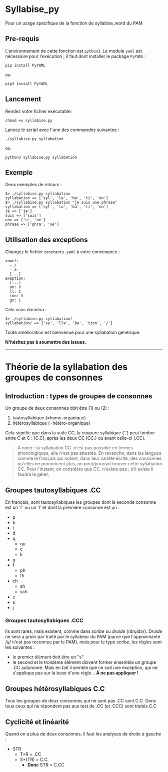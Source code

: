 # Syllabise_py
Pour un usage spécifique de la fonction de syllabise_word du PAM

## Pre-requis

L'environnement de cette fonction est `python3`. Le module `yaml` est nécessaire pour l'exécution ; il faut dont installer le package `PyYAML` :
```
pip install PyYAML
```
ou
```
pip3 install PyYAML
```

## Lancement

Rendez votre fichier exécutable:
```
chmod +x syllabise.py
```
Lancez le script avec l'une des commandes suivantes :
```
./syllabise.py syllabation
```
ou
```
python3 syllabise.py syllabation
```

## Exemple

Deux exemples de retours :

```
$> ./syllabise.py syllabation
syllabation => ['syl', 'la', 'ba', 'ti', 'on']
$> ./syllabise.py syllabation "je suis une phrase"
syllabation => ['syl', 'la', 'ba', 'ti', 'on']
je => ['je']
suis => ['suis']
une => ['u', 'ne']
phrase => ['phra', 'se']
```

## Utilisation des exceptions

Changez le fichier `constants.yaml` à votre convenance :
```
vowel:
  - /
  - à
  [...]
exeption:
  [...]
  on: V
  ll: C
  ion: V
  gn: C

```
Cela vous donnera :
```
$> ./syllabise.py syllabation/
syllabation/ => ['sy', 'lla', 'ba', 'tion', '/']

```

Toute amélioration est bienvenue pour une syllabation générique.

__N'hésitez pas à soumettre des issues.__

---
# Théorie de la syllabation des groupes de consonnes

## Introduction : types de groupes de consonnes
Un groupe de deux consonnes doit être (1) ou (2) :
1. tautosyllabique (=homo-organique)
2. hétérosyllabique (=hétéro-organique)

Cela signifie que dans la suite CC, la coupure syllabique ('.') peut tomber entre C et C : (C.C), après les deux CC (CC.) ou avant celle-ci (.CC).

>À noter : la syllabation CC. n'est pas possible en termes phonologiques, elle n'est pas attestée. En revanche, dans les langues comme le français qui notent, dans leur variété écrite, des consonnes qu'elles ne prononcent plus, on peut/pourrait trouver cette syllabation CC. Pour l'instant, on considère que CC. n'existe pas ; s'il existe il faudra le gérer.

## Groupes tautosyllabiques .CC
En français, sont tautosyllabiques les groupes dont la seconde consonne est un 'r' ou un 'l' et dont la première consonne est un :
- p
- b
- t
- d
- q
  - qu
  - c
  - k
- g
- f
  - ph
  - fh
- ch
  - sh
  - sch
- z
- s
- j

### Groupes tautosyllabiques .CCC
Ils sont rares, mais existent, comme dans _scribe_ ou _druide_ (/drɥidə/). _Druide_ ne sera a priori par traité par le syllabeur du PAM (parce que l'appoximante /ɥ/ n'est pas reconnue par le PAM), mais pour le type _scribe_, les règles sont les suivantes :
- le premier élément doit être un "s"
- le second et le troisième élément doivent former ensemble un groupe .CC autonome.
Mais en fait il semble que ce soit une exception, qui ne s'applique pas sur la base d'une règle... **À ne pas appliquer !**

## Groupes hétérosyllabiques C.C
Tous les groupes de deux consonnes qui ne sont pas .CC sont C.C. Donc tous ceux qui ne répondent pas aux test de .CC (et .CCC) sont traités C.C

## Cyclicité et linéarité
Quand on a plus de deux consonnes, il faut les analyses de droite à gauche :
- STR
  - T+R = .CC
  - S+(TR) = C.C
    - **Donc** STR = C.CC
